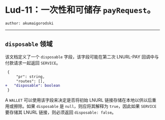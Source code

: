 Lud-11：一次性和可储存 `payRequest`。
===============================================

 `author: akumaigorodski`

---

##  `disposable` 领域

该文档定义了一个 `disposable` 字段，该字段可能在第二次 LNURL-PAY 回调中与付款请求一起返回 `SERVICE`。


```diff
 {
     "pr": string,
     "routes": [],
+   "disposable": boolean
 }
```

A `WALLET` 可以使用该字段来决定是否将初始 LNURL 链接存储在本地以供以后重用或擦除。如果 `disposable` 是 `null`，则应将其解释为 `true`，因此如果 `SERVICE` 要存储其 LNURL 链接，则必须返回 `disposable: false`。
